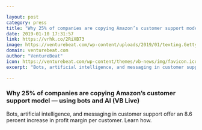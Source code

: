 ```yaml
---

layout: post
category: press
title: "Why 25% of companies are copying Amazon’s customer support model"
date: 2019-01-10 17:31:57
link: https://vrhk.co/2RiXB73
image: https://venturebeat.com/wp-content/uploads/2019/01/texting.GettyImages-994576028.jpg?w=1200&strip=all
domain: venturebeat.com
author: "VentureBeat"
icon: https://venturebeat.com/wp-content/themes/vb-news/img/favicon.ico
excerpt: "Bots, artificial intelligence, and messaging in customer support offer an 8.6 percent increase in profit margin per customer. Learn how."

---
```


### Why 25% of companies are copying Amazon’s customer support model — using bots and AI  (VB Live)

Bots, artificial intelligence, and messaging in customer support offer an 8.6 percent increase in profit margin per customer. Learn how.